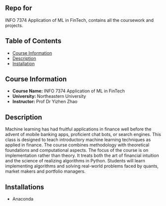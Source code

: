 ## Repo for 
INFO 7374 Application of ML in FinTech, contains all the coursework and projects.

## Table of Contents

- [Course Information](#course-information)
- [Description](#description)
- [Installation](#installations)

## Course Information

- **Course Name:** INFO 7374 Application of ML in FinTech
- **University:** Northeastern University
- **Instructor:** Prof Dr Yizhen Zhao

## Description

Machine learning has had fruitful applications in finance well before the advent of mobile banking apps, proficient chat bots, or search engines. This class is designed to teach introductory machine learning techniques as applied in finance. The course combines methodology with theoretical foundations and computational aspects. The focus of the course is on implementation rather than theory. It treats both the art of financial intuition and the science of realizing algorithms in Python. Students will learn implementing algorithms and solving real-world problems faced by quants, market
makers and portfolio managers. 

## Installations

- Anaconda




